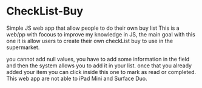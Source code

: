 # CheckList-Buy
Simple JS web app that allow people to do their own buy list
This is a web/pp with focous to improve my knowledge in JS, the main goal with this one it is allow users to create their own checkList buy to use in the supermarket.

you cannot add null values, you have to add some information in the field and then the system allows you to add it in your list.
once that you already added your item you can click inside this one to mark as read or completed.
This web app are not able to iPad Mini and Surface Duo.
